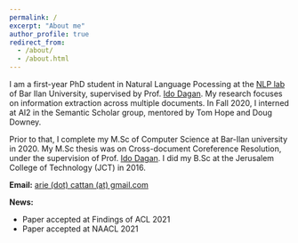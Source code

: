 ```yaml
---
permalink: /
excerpt: "About me"
author_profile: true
redirect_from: 
  - /about/
  - /about.html
---
```


I am a first-year PhD student in Natural Language Pocessing at the [NLP lab](https://biu-nlp.github.io/) of Bar Ilan University, supervised by Prof. [Ido Dagan](https://u.cs.biu.ac.il/~dagan/). 
My research focuses on information extraction across multiple documents.
In Fall 2020, I interned at AI2 in the Semantic Scholar group, mentored by Tom Hope and Doug Downey. 

Prior to that, I complete my M.Sc of Computer Science at Bar-Ilan university in 2020. My M.Sc thesis was on Cross-document Coreference Resolution, under the supervision of Prof. [Ido Dagan](https://u.cs.biu.ac.il/~dagan/). I did my B.Sc at the Jerusalem College of Technology (JCT) in 2016.

**Email:** [arie (dot) cattan (at) gmail.com](mailto:arie.cattan@gmail.com)




**News:** 

- Paper accepted at Findings of ACL 2021
- Paper accepted at NAACL 2021